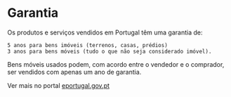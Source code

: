 # Garantia

Os produtos e serviços vendidos em Portugal têm uma garantia de:

    5 anos para bens imóveis (terrenos, casas, prédios)
    3 anos para bens móveis (tudo o que não seja considerado imóvel).

Bens móveis usados podem, com acordo entre o vendedor e o comprador, ser vendidos com apenas um ano de garantia.

Ver mais no portal [eportugal.gov.pt](https://eportugal.gov.pt/cidadaos-europeus-viajar-viver-e-fazer-negocios-em-portugal/direitos-do-consumidor-em-portugal/garantia-de-produtos-comprados-em-portugal)


